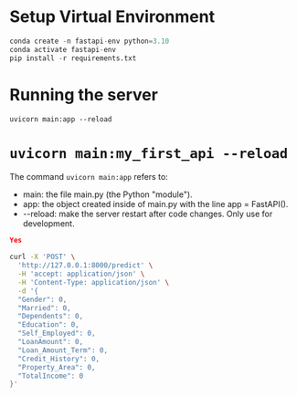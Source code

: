 # Setup Virtual Environment

```python
conda create -n fastapi-env python=3.10
conda activate fastapi-env
pip install -r requirements.txt
```


# Running the server
`uvicorn main:app --reload`
# `uvicorn main:my_first_api --reload`

The command `uvicorn main:app` refers to:
- main: the file main.py (the Python "module").
- app: the object created inside of main.py with the line app = FastAPI().
- --reload: make the server restart after code changes. Only use for development.


```json
Yes

```

```bash
curl -X 'POST' \
  'http://127.0.0.1:8000/predict' \
  -H 'accept: application/json' \
  -H 'Content-Type: application/json' \
  -d '{
  "Gender": 0,
  "Married": 0,
  "Dependents": 0,
  "Education": 0,
  "Self_Employed": 0,
  "LoanAmount": 0,
  "Loan_Amount_Term": 0,
  "Credit_History": 0,
  "Property_Area": 0,
  "TotalIncome": 0
}'

```